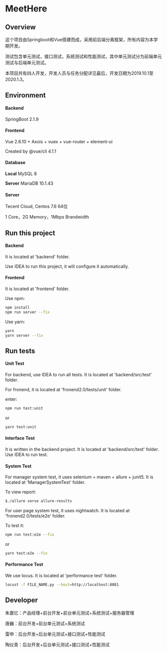 # MeetHere

## Overview

这个项目由Springboot和Vue搭建而成，采用前后端分离框架，所有内容为本学期开发。

测试包含单元测试，接口测试，系统测试和性能测试，其中单元测试分为前端单元测试与后端单元测试。

本项目共有四人开发，开发人员与任务分配详见最后，开发日期为2019.10.1至2020.1.3。

## Environment

#### Backend

SpringBoot 2.1.9

#### Frontend

Vue 2.6.10 + Axois + vuex + vue-router + element-ui

Created  by @vue/cli 4.1.1

#### Database

**Local** MySQL 8

**Server** MariaDB 10.1.43


#### Server

Tecent Cloud, Centos 7.6 64位

1 Core，2G Memory，1Mbps Brandwidth

## Run this project

#### Backend

It is located at 'backend' folder.

Use IDEA to run this project, it will configure it automatically.

#### Frontend

It is located at 'frontend' folder.

Use npm:

```bash
npm install
npm run server --fix
```

Use yarn:

```bash
yarn
yarn server --fix
```

## Run tests

#### Unit Test

For backend, use IDEA to run all tests. It is located at 'backend/src/test' folder.

For fronend, it is located at 'fronend2.0/tests/unit' folder.

 enter:
```bash
npm run test:unit
```
or
```bash
yarn test:unit
```

#### Interface Test

It is written in the backend project. It is located at 'backend/src/test' folder.
Use IDEA to run test.

#### System Test

For manager system test, it uses selenium + maven + allure + junit5.
It is located at 'ManagerSystemTest' folder.

To view report:

``` bash
$./allure serve allure-results
```

For user page system test, it uses nightwatch. It is located at 'fronend2.0/tests/e2e' folder.

To test it:

``` bash
npm run test:e2e --fix
```
or
``` bash
yarn test:e2e --fix
```

#### Performance Test

We use locus. It is located at 'performance test' folder.

``` bash
locust -f FILE_NAME.py --host=http://localhost:8081
```



## Developer

朱嘉忆：产品经理+前台开发+前台单元测试+系统测试+服务器管理

唐巍：前台开发+前台单元测试+系统测试

雷申：后台开发+后台单元测试+接口测试+性能测试

陶仪青：后台开发+后台单元测试+接口测试+性能测试
